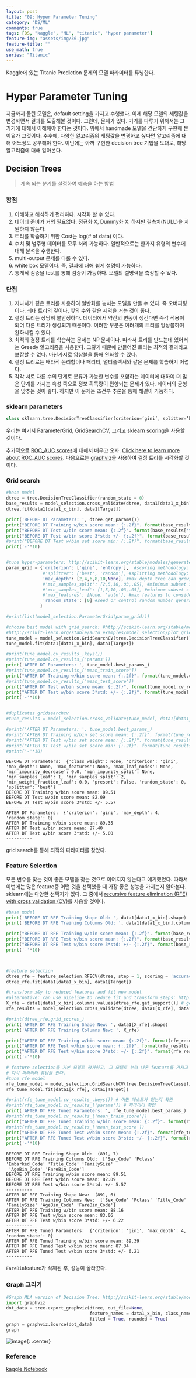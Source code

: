 ```yaml
---
layout: post
title: "09: Hyper Parameter Tuning"
category: "DS/ML"
comments: true
tags: [DS, "kaggle", "ML", "titanic", "hyper parameter"]
feature-img: "assets/img/36.jpg"
feature-title: ""
use_math: true
series: "Titanic"
---
```


Kaggle에 있는 Titanic Prediction 문제의 모델 파라미터를 튜닝한다.  


# Hyper Parameter Tuning

지금까지 돌린 모델은, default setting을 가지고 수행했다. 이제 해당 모델의 세팅값을 변경하면서 결과를 도출해볼 것이다. 그런데, 문제가 있다. 기기를 다루기 위해서는 그 기기에 대해서 이해해야 한다는 것이다. 위에서 handmade 모델을 간단하게 구현해 본 이유가 그것이다. 추후에, 다양한 알고리즘의 세팅값을 변경하고 싶다면 알고리즘에 대해 어느정도 공부해야 한다. 이번에는 아까 구현한 decision tree 기법을 토대로, 해당 알고리즘에 대해 알아본다.

## Decision Trees

> 계속 되는 분기를 설정하여 예측을 하는 방법

### 장점
1. 이해하고 해석하기 편리하다. 시각화 할 수 있다.
2. 데이터 준비가 거의 필요없다. 정규화 X, Dummy화 X. 하지만 결측치(NULL)을 지원하지 않는다.
3. 트리를 학습하기 위한 Cost는 log(# of data) 이다.
4. 수치 및 범주형 데이터를 모두 처리 가능하다. 일반적으로는 한가지 유형의 변수에 대해 분석을 수행한다.
5. multi-output 문제를 다룰 수 있다.
6. white box 모델이다. 즉, 결과에 대해 쉽게 설명이 가능하다.
7. 통계적 검증을 test를 통해 검증이 가능하다. 모델의 설명력을 측정할 수 있다.

### 단점
1. 지나치게 깊은 트리를 사용하여 일반화를 놓치는 모델을 만들 수 있다. 즉 오버피팅이다. 최대 트리의 깊이나, 잎의 수와 같은 제약을 거는 것이 좋다.
2. 결정 트리는 상당히 불안정하다. 데이터에서 약간의 변동이 생긴다면 즉각 적용이 되어 다른 트리가 생성되기 때문이다. 이러한 부분은 여러개의 트리를 앙상블하여 완화시킬 수 있다.
3. 최적의 결정 트리를 학습하는 문제는 NP 문제이다. 따라서 트리를 만드는데 있어서는 Greedy 알고리즘을 사용한다. 그렇기 때문에 만들어진 트리는 최적의 결과라고 보장할 수 없다. 마찬가지로 앙상블을 통해 완화할 수 있다.
4. 결정 트리로는 배타적 논리합이나 패리티, 멀티플렉서와 같은 문제를 학습하기 어렵다. 
5. 각각 서로 다른 수의 단계로 분류가 가능한 변수를 포함하는 데이터에 대하여 더 많은 단계를 가지는 속성 쪽으로 정보 획득량이 편향되는 문제가 있다. 데이터의 균형을 맞추는 것이 좋다. 하지만 이 문제는 조건부 추론을 통해 해결이 가능하다.


### sklearn parameters
```python
class sklearn.tree.DecisionTreeClassifier(criterion=’gini’, splitter=’best’, max_depth=None, min_samples_split=2, min_samples_leaf=1, min_weight_fraction_leaf=0.0, max_features=None, random_state=None, max_leaf_nodes=None, min_impurity_decrease=0.0, min_impurity_split=None, class_weight=None, presort=False)
```

우리는 여기서 [ParameterGrid](http://scikit-learn.org/stable/modules/generated/sklearn.model_selection.ParameterGrid.html#sklearn.model_selection.ParameterGrid), [GridSearchCV](http://scikit-learn.org/stable/modules/generated/sklearn.model_selection.GridSearchCV.html#sklearn.model_selection.GridSearchCV), 그리고 [sklearn scoring](http://scikit-learn.org/stable/modules/model_evaluation.html)을 사용할 것이다. 

추가적으로 [ROC_AUC scores](http://www.dataschool.io/roc-curves-and-auc-explained/)에 대해서 배우고 오자. [Click here to learn more about ROC_AUC scores](http://www.dataschool.io/roc-curves-and-auc-explained/). 다음으로는 [graphviz](http://scikit-learn.org/stable/modules/generated/sklearn.tree.export_graphviz.html#sklearn.tree.export_graphviz)을 사용하여 결정 트리를 시각화할 것이다.



### Grid search

```python
#base model
dtree = tree.DecisionTreeClassifier(random_state = 0)
base_results = model_selection.cross_validate(dtree, data1[data1_x_bin], data1[Target], cv = cv_split)
dtree.fit(data1[data1_x_bin], data1[Target])

print('BEFORE DT Parameters: ', dtree.get_params())
print("BEFORE DT Training w/bin score mean: {:.2f}". format(base_results['train_score'].mean()*100)) 
print("BEFORE DT Test w/bin score mean: {:.2f}". format(base_results['test_score'].mean()*100))
print("BEFORE DT Test w/bin score 3*std: +/- {:.2f}". format(base_results['test_score'].std()*100*3))
#print("BEFORE DT Test w/bin set score min: {:.2f}". format(base_results['test_score'].min()*100))
print('-'*10)


#tune hyper-parameters: http://scikit-learn.org/stable/modules/generated/sklearn.tree.DecisionTreeClassifier.html#sklearn.tree.DecisionTreeClassifier
param_grid = {'criterion': ['gini', 'entropy'],  #scoring methodology; two supported formulas for calculating information gain - default is gini
              #'splitter': ['best', 'random'], #splitting methodology; two supported strategies - default is best
              'max_depth': [2,4,6,8,10,None], #max depth tree can grow; default is none
              #'min_samples_split': [2,5,10,.03,.05], #minimum subset size BEFORE new split (fraction is % of total); default is 2
              #'min_samples_leaf': [1,5,10,.03,.05], #minimum subset size AFTER new split split (fraction is % of total); default is 1
              #'max_features': [None, 'auto'], #max features to consider when performing split; default none or all
              'random_state': [0] #seed or control random number generator: https://www.quora.com/What-is-seed-in-random-number-generation
             }

#print(list(model_selection.ParameterGrid(param_grid)))

#choose best model with grid_search: #http://scikit-learn.org/stable/modules/grid_search.html#grid-search
#http://scikit-learn.org/stable/auto_examples/model_selection/plot_grid_search_digits.html
tune_model = model_selection.GridSearchCV(tree.DecisionTreeClassifier(), param_grid=param_grid, scoring = 'roc_auc', cv = cv_split)
tune_model.fit(data1[data1_x_bin], data1[Target])

#print(tune_model.cv_results_.keys())
#print(tune_model.cv_results_['params'])
print('AFTER DT Parameters: ', tune_model.best_params_)
#print(tune_model.cv_results_['mean_train_score'])
print("AFTER DT Training w/bin score mean: {:.2f}". format(tune_model.cv_results_['mean_train_score'][tune_model.best_index_]*100)) 
#print(tune_model.cv_results_['mean_test_score'])
print("AFTER DT Test w/bin score mean: {:.2f}". format(tune_model.cv_results_['mean_test_score'][tune_model.best_index_]*100))
print("AFTER DT Test w/bin score 3*std: +/- {:.2f}". format(tune_model.cv_results_['std_test_score'][tune_model.best_index_]*100*3))
print('-'*10)


#duplicates gridsearchcv
#tune_results = model_selection.cross_validate(tune_model, data1[data1_x_bin], data1[Target], cv  = cv_split)

#print('AFTER DT Parameters: ', tune_model.best_params_)
#print("AFTER DT Training w/bin set score mean: {:.2f}". format(tune_results['train_score'].mean()*100)) 
#print("AFTER DT Test w/bin set score mean: {:.2f}". format(tune_results['test_score'].mean()*100))
#print("AFTER DT Test w/bin set score min: {:.2f}". format(tune_results['test_score'].min()*100))
#print('-'*10)

```

```
BEFORE DT Parameters:  {'class_weight': None, 'criterion': 'gini', 'max_depth': None, 'max_features': None, 'max_leaf_nodes': None, 'min_impurity_decrease': 0.0, 'min_impurity_split': None, 'min_samples_leaf': 1, 'min_samples_split': 2, 'min_weight_fraction_leaf': 0.0, 'presort': False, 'random_state': 0, 'splitter': 'best'}
BEFORE DT Training w/bin score mean: 89.51
BEFORE DT Test w/bin score mean: 82.09
BEFORE DT Test w/bin score 3*std: +/- 5.57
----------
AFTER DT Parameters:  {'criterion': 'gini', 'max_depth': 4, 'random_state': 0}
AFTER DT Training w/bin score mean: 89.35
AFTER DT Test w/bin score mean: 87.40
AFTER DT Test w/bin score 3*std: +/- 5.00
----------
```

grid search를 통해 최적의 파라미터를 찾았다. 


### Feature Selection

모든 변수를 찾는 것이 좋은 모델을 찾는 것으로 이어지지 않는다고 얘기했었다. 따라서 이번에는 많은 feature중 어떤 것을 선택했을 때 가장 좋은 성능을 가지는지 알아본다. sklearn에는 다양한 선택지가 있다. 그 중에서  [recursive feature elimination (RFE) with cross validation (CV)](http://scikit-learn.org/stable/modules/generated/sklearn.feature_selection.RFECV.html#sklearn.feature_selection.RFECV)를 사용할 것이다.

```python
#base model
print('BEFORE DT RFE Training Shape Old: ', data1[data1_x_bin].shape) 
print('BEFORE DT RFE Training Columns Old: ', data1[data1_x_bin].columns.values)

print("BEFORE DT RFE Training w/bin score mean: {:.2f}". format(base_results['train_score'].mean()*100)) 
print("BEFORE DT RFE Test w/bin score mean: {:.2f}". format(base_results['test_score'].mean()*100))
print("BEFORE DT RFE Test w/bin score 3*std: +/- {:.2f}". format(base_results['test_score'].std()*100*3))
print('-'*10)



#feature selection
dtree_rfe = feature_selection.RFECV(dtree, step = 1, scoring = 'accuracy', cv = cv_split)
dtree_rfe.fit(data1[data1_x_bin], data1[Target])

#transform x&y to reduced features and fit new model
#alternative: can use pipeline to reduce fit and transform steps: http://scikit-learn.org/stable/modules/generated/sklearn.pipeline.Pipeline.html
X_rfe = data1[data1_x_bin].columns.values[dtree_rfe.get_support()] # get_support()는 feature에서 사용한 것만 t/f로 표현해준다.
rfe_results = model_selection.cross_validate(dtree, data1[X_rfe], data1[Target], cv  = cv_split)

#print(dtree_rfe.grid_scores_)
print('AFTER DT RFE Training Shape New: ', data1[X_rfe].shape) 
print('AFTER DT RFE Training Columns New: ', X_rfe)

print("AFTER DT RFE Training w/bin score mean: {:.2f}". format(rfe_results['train_score'].mean()*100)) 
print("AFTER DT RFE Test w/bin score mean: {:.2f}". format(rfe_results['test_score'].mean()*100))
print("AFTER DT RFE Test w/bin score 3*std: +/- {:.2f}". format(rfe_results['test_score'].std()*100*3))
print('-'*10)

# feature selection을 기본 모델로 평가하고, 그 모델로 부터 나온 feature를 가지고 모델의 입력으로 넣어
# 다시 파라미터 튜닝을 한다.
#tune rfe model
rfe_tune_model = model_selection.GridSearchCV(tree.DecisionTreeClassifier(), param_grid=param_grid, scoring = 'roc_auc', cv = cv_split)
rfe_tune_model.fit(data1[X_rfe], data1[Target])

#print(rfe_tune_model.cv_results_.keys()) # 어떤 메소드가 있는지 확인
#print(rfe_tune_model.cv_results_['params']) # 파라미터 확인
print('AFTER DT RFE Tuned Parameters: ', rfe_tune_model.best_params_)
#print(rfe_tune_model.cv_results_['mean_train_score'])
print("AFTER DT RFE Tuned Training w/bin score mean: {:.2f}". format(rfe_tune_model.cv_results_['mean_train_score'][tune_model.best_index_]*100)) 
#print(rfe_tune_model.cv_results_['mean_test_score'])
print("AFTER DT RFE Tuned Test w/bin score mean: {:.2f}". format(rfe_tune_model.cv_results_['mean_test_score'][tune_model.best_index_]*100))
print("AFTER DT RFE Tuned Test w/bin score 3*std: +/- {:.2f}". format(rfe_tune_model.cv_results_['std_test_score'][tune_model.best_index_]*100*3))
print('-'*10)
```

```
BEFORE DT RFE Training Shape Old:  (891, 7)
BEFORE DT RFE Training Columns Old:  ['Sex_Code' 'Pclass' 'Embarked_Code' 'Title_Code' 'FamilySize'
 'AgeBin_Code' 'FareBin_Code']
BEFORE DT RFE Training w/bin score mean: 89.51
BEFORE DT RFE Test w/bin score mean: 82.09
BEFORE DT RFE Test w/bin score 3*std: +/- 5.57
----------
AFTER DT RFE Training Shape New:  (891, 6)
AFTER DT RFE Training Columns New:  ['Sex_Code' 'Pclass' 'Title_Code' 'FamilySize' 'AgeBin_Code' 'FareBin_Code']
AFTER DT RFE Training w/bin score mean: 88.16
AFTER DT RFE Test w/bin score mean: 83.06
AFTER DT RFE Test w/bin score 3*std: +/- 6.22
----------
AFTER DT RFE Tuned Parameters:  {'criterion': 'gini', 'max_depth': 4, 'random_state': 0}
AFTER DT RFE Tuned Training w/bin score mean: 89.39
AFTER DT RFE Tuned Test w/bin score mean: 87.34
AFTER DT RFE Tuned Test w/bin score 3*std: +/- 6.21
----------
```

`FareBin`feature가 삭제된 후, 성능이 올라갔다.

### Graph 그리기
```python
#Graph MLA version of Decision Tree: http://scikit-learn.org/stable/modules/generated/sklearn.tree.export_graphviz.html
import graphviz 
dot_data = tree.export_graphviz(dtree, out_file=None, 
                                feature_names = data1_x_bin, class_names = True,
                                filled = True, rounded = True)
graph = graphviz.Source(dot_data) 
graph
```



![image](https://user-images.githubusercontent.com/37871541/81384752-12138580-914d-11ea-8412-7eeb50729d82.png){: .center}





### Reference
[kaggle Notebook](https://www.kaggle.com/ldfreeman3/a-data-science-framework-to-achieve-99-accuracy#)  
